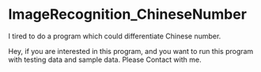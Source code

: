 # ImageRecognition_ChineseNumber
I tired to do a program which could differentiate Chinese number.

Hey, if you are interested in this program, and you want to run this program with testing data and sample data.
Please Contact with me.
